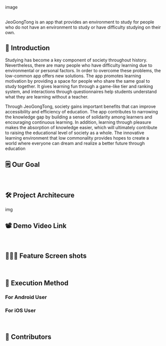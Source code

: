 image

<br/>
JeoGongTong is an app that provides an environment to study for people who do not have an environment to study or have difficulty studying on their own.

## 🐽  Introduction
Studying has become a key component of society throughout history. Nevertheless, there are many people who have difficulty learning due to environmental or personal factors. In order to overcome these problems, the low-common app offers new solutions. The app promotes learning motivation by providing a space for people who share the same goal to study together. It gives learning fun through a game-like tier and ranking system, and interactions through questionnaires help students understand what they are learning without a teacher.

Through JeoGongTong, society gains important benefits that can improve accessibility and efficiency of education. The app contributes to narrowing the knowledge gap by building a sense of solidarity among learners and encouraging continuous learning. In addition, learning through pleasure makes the absorption of knowledge easier, which will ultimately contribute to raising the educational level of society as a whole. The innovative learning environment that low commonality provides hopes to create a world where everyone can dream and realize a better future through education
<br/>

## 🗒  Our Goal


<br/>

## 🛠  Project Architecure

img

## 📽  Demo Video Link

 
 <br/>

 
 
## 👩🏼‍💻  Feature Screen shots

<br/>

## 📲  Execution Method

###  For Android User


### For iOS User


<br/>

## 👥  Contributors
